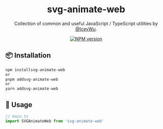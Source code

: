 <!-- <p align="center">
<a href="https://github.com/vueuse/vueuse#gh-light-mode-only">
  <img src="http://nest-js.oss-accelerate.aliyuncs.com/nestTest/noId/logo.svg" alt="Collection of common and useful JavaScript / TypeScript utilities" width="300">
</a> -->

<!-- <br> -->
<h1 align="center">svg-animate-web</h1>

<p align="center">
Collection of common and useful JavaScript / TypeScript utilities by <a href="https://github.com/IceyWu">@IceyWu</a>.
</p>

<p align="center">
  <a href="https://www.npmjs.com/package/svg-animate-web">
    <img src="https://img.shields.io/npm/v/svg-animate-web?color=a1b858&label=" alt="NPM version">
  </a>

</p>

## 📦 Installation

```bash
npm installsvg-animate-web
or
pnpm addsvg-animate-web
or
yarn addsvg-animate-web
```

## 🦄 Usage

```ts
// main.ts
import SVGAnimateWeb from 'svg-animate-web'
```
